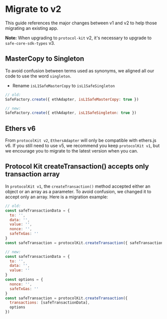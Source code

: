 # Migrate to v2

This guide references the major changes between v1 and v2 to help those migrating an existing app.

**Note:** When upgrading to `protocol-kit` v2, it's necessary to upgrade to `safe-core-sdk-types` v3.

## MasterCopy to Singleton

To avoid confusion between terms used as synonyms, we aligned all our code to use the word `singleton`.

- Rename `isL1SafeMasterCopy` to `isL1SafeSingleton`
```js
// old:
SafeFactory.create({ ethAdapter, isL1SafeMasterCopy: true })

// new:
SafeFactory.create({ ethAdapter, isL1SafeSingleton: true })
```

## Ethers v6

From `protocolKit v2`, `EthersAdapter` will only be compatible with ethers.js v6. If you still need to use v5, we recommend you keep `protocolKit v1`, but we encourage you to migrate to the latest version when you can.

## Protocol Kit createTransaction() accepts only transaction array

In `protocolKit v1`, the `createTransaction()` method accepted either an object or an array as a parameter. To avoid confusion, we changed it to accept only an array. Here is a migration example:

```js
// old:
const safeTransactionData = {
  to: '',
  data: '',
  value: '',
  nonce: '',
  safeTxGas: ''
}
const safeTransaction = protocolKit.createTransaction({ safeTransactionData })

// new:
const safeTransactionData = {
  to: '',
  data: '',
  value: ''
}
const options = {
  nonce: '',
  safeTxGas: ''
}
const safeTransaction = protocolKit.createTransaction({
  transactions: [safeTransactionData],
  options
})
```
